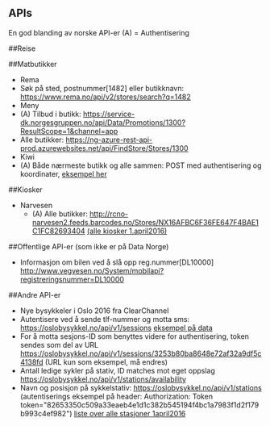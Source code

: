 ## APIs
En god blanding av norske API-er
(A) = Authentisering

##Reise

##Matbutikker
  - Rema
   - Søk på sted, postnummer[1482] eller butikknavn: https://www.rema.no/api/v2/stores/search?q=1482
  - Meny
   - (A) Tilbud i butikk: https://service-dk.norgesgruppen.no/api/Data/Promotions/1300?ResultScope=1&channel=app
   - Alle butikker: https://ng-azure-rest-api-prod.azurewebsites.net/api/FindStore/Stores/1300
  - Kiwi
   - (A) Både nærmeste butikk og alle sammen: POST med authentisering og koordinater, [eksempel her](kiwi.txt)

##Kiosker
- Narvesen
   - (A) Alle butikker: http://rcno-narvesen2.feeds.barcodes.no/Stores/NX16AFBC6F36FE647F4BAE1C1FC82693404 [(alle kiosker 1.april2016)](navesen-kiosker1april2016.json)

##Offentlige API-er (som ikke er på Data Norge)
- Informasjon om bilen ved å slå opp reg.nummer[DL10000] http://www.vegvesen.no/System/mobilapi?registreringsnummer=DL10000

##Andre API-er
- Nye bysykkeler i Oslo 2016 fra ClearChannel
 - Autentisere ved å sende tlf-nummer og motta sms: https://oslobysykkel.no/api/v1/sessions [eksempel på data](bysykkel-autentisering.md)
 - For å motta sesjons-ID som benyttes videre for authentisering, token sendes som del av URL https://oslobysykkel.no/api/v1/sessions/3253b80ba8648e72af32a9df5c4138fd (URL kun som eksempel, må endres)
 - Antall ledige sykler på stativ, ID matches mot eget oppslag https://oslobysykkel.no/api/v1/stations/availability
 - Navn og posisjon på sykkelstativ: https://oslobysykkel.no/api/v1/stations (autentiserings eksempel på header: Authorization: Token token="82653350c509a33eaeb4e1d1c382b545194f4bc1a7983f1d2f179b993c4ef982") [liste over alle stasjoner 1april2016](bysykkel-stativer1april2016.json)
